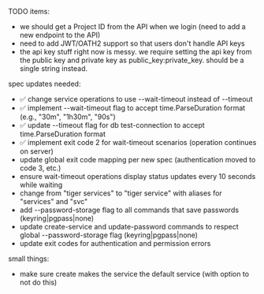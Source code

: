 TODO items:
- we should get a Project ID from the API when we login (need to add a new endpoint to the API)
- need to add JWT/OATH2 support so that users don't handle API keys
- the api key stuff right now is messy. we require setting the api key from the public key and private key as public_key:private_key. should be a single string instead.


spec updates needed:
 - ✅ change service operations to use --wait-timeout instead of --timeout
 - ✅ implement --wait-timeout flag to accept time.ParseDuration format (e.g., "30m", "1h30m", "90s")
 - ✅ update --timeout flag for db test-connection to accept time.ParseDuration format 
 - ✅ implement exit code 2 for wait-timeout scenarios (operation continues on server)
 - update global exit code mapping per new spec (authentication moved to code 3, etc.)
 - ensure wait-timeout operations display status updates every 10 seconds while waiting
 - change from "tiger services" to "tiger service" with aliases for "services" and "svc"
 - add --password-storage flag to all commands that save passwords (keyring|pgpass|none)
 - update create-service and update-password commands to respect global --password-storage flag (keyring|pgpass|none)
 - update exit codes for authentication and permission errors

small things:
 - make sure create makes the service the default service (with option to not do this)
